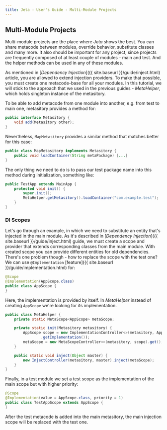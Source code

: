 ```yaml
---
title: Jeta - User's Guide - Multi-Module Projects
---
```


<div class="page-header">
    <h2>Multi-Module Projects</h2>
</div>

Multi-module projects are the place where *Jeta* shows the best. You can share metacode between modules, override behavior, substitute classes and many more. It also should be important for any project, since projects are frequently composed of at least couple of modules - main and test. And the helper methods can be used in any of these modules.

As mentioned in [*Dependency Injection*]({{ site.baseurl }}/guide/inject.html) article, you are allowed to extend injection providers. To make that possible, you must create one metacode-base for all your modules. In this tutorial, we will stick to the approach that we used in the previous guides - *MetaHelper*, which holds singleton instance of the metasitory.

To be able to add metacode from one module into another, e.g. from test to main one, metasitory provides a method for:

```java
public interface Metasitory {
    void add(Metasitory other);
}
```

Nevertheless, `MapMetasitory` provides a similar method that matches better for this case:

```java
public class MapMetasitory implements Metasitory {
    public void loadContainer(String metaPackage) {...}
}
```

The only thing we need to do is to pass our test package name into this method during initialization, something like:

```java
public TestApp extends MainApp {
    protected void init() {
        super.init();
        MetaHelper.getMetasitory().loadContainer("com.example.test");
    }
}
```

### DI Scopes

Let's go through an example, in which we need to substitute an entity that's injected in the main module. As it's described in [*Dependency Injection*]({{ site.baseurl }}/guide/inject.html) guide, we must create a scope and provider that extends corresponding classes from the main module. With created scope you can provide different entities for old dependencies. There's one problem though - how to replace the scope with the test one? We can use `@Implementation` [feature]({{ site.baseurl }}/guide/implementation.html) for:

```java
@Scope
@Implementation(AppScope.class)
public class AppScope {
}
```

Here, the implementation is provided by itself. In *MetaHelper* instead of creating `AppScope` we're looking for its implementation.

```java
public class MetaHelper {
    private static MetaScope<AppScope> metaScope;

    private static init(Metasitory metasitory) {
        AppScope scope = new ImplementationController<>(metasitory, AppScope.class)
                .getImplementation());
        metaScope = new MetaScopeController<>(metasitory, scope).get();
    }

    public static void inject(Object master) {
        new InjectController(metasitory, master).inject(metaScope);
    }
}
```

Finally, in a test module we set a test scope as the implementation of the main scope but with higher priority:

```java
@Scope
@Implementation(value = AppScope.class, priority = 1)
public class TestAppScope extends AppScope {
}
```

After the test metacode is added into the main metasitory, the main injection scope will be replaced with the test one.
